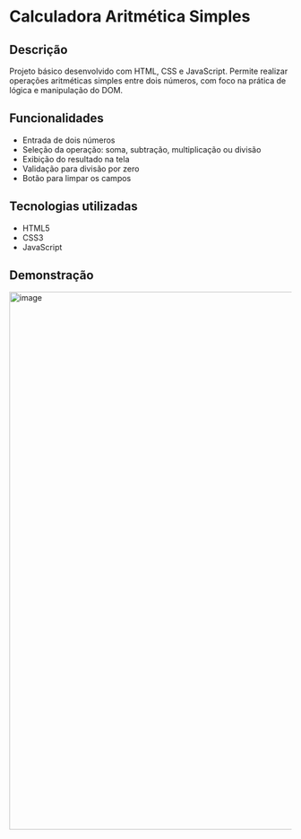 # Calculadora Aritmética Simples

## Descrição

Projeto básico desenvolvido com HTML, CSS e JavaScript. Permite realizar operações aritméticas simples entre dois números, com foco na prática de lógica e manipulação do DOM.

## Funcionalidades

- Entrada de dois números
- Seleção da operação: soma, subtração, multiplicação ou divisão
- Exibição do resultado na tela
- Validação para divisão por zero
- Botão para limpar os campos

## Tecnologias utilizadas

- HTML5
- CSS3
- JavaScript

## Demonstração
<img width="1920" height="959" alt="image" src="https://github.com/user-attachments/assets/53891568-d675-4713-9b1d-b30f1dccdc04" />


